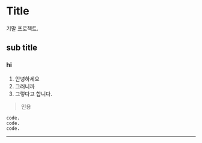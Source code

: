 # Title
기말 프로젝트.
## sub title
### hi

1. 안녕하세요
2. 그러니까
3. 그렇다고 합니다.

> 인용

```
code.
code.
code.
```

<hr>